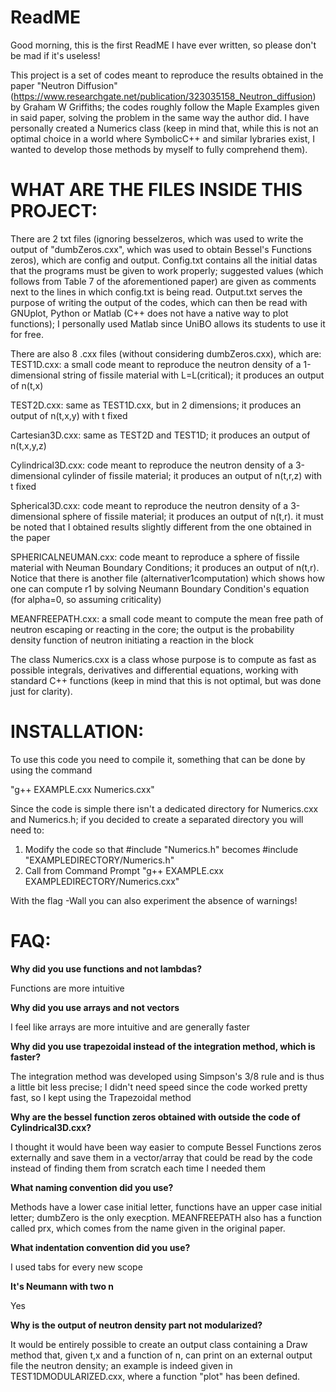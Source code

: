# ReadME
Good morning, this is the first ReadME I have ever written, so please don't be mad if it's useless!

This project is a set of codes meant to reproduce the results obtained in the paper "Neutron Diffusion" (https://www.researchgate.net/publication/323035158_Neutron_diffusion) by Graham W Griffiths; the codes roughly follow the Maple Examples given in said paper, solving the problem in the same way the author did.
I have personally created a Numerics class (keep in mind that, while this is not an optimal choice in a world where SymbolicC++ and similar lybraries exist, I wanted to develop those methods by myself to fully comprehend them).

# WHAT ARE THE FILES INSIDE THIS PROJECT:
There are 2 txt files (ignoring besselzeros, which was used to write the output of "dumbZeros.cxx", which was used to obtain Bessel's Functions zeros), which are config and output.
Config.txt contains all the initial datas that the programs must be given to work properly; suggested values (which follows from Table 7 of the aforementioned paper) are given as comments next to the lines in which config.txt is being read.
Output.txt serves the purpose of writing the output of the codes, which can then be read with GNUplot, Python or Matlab (C++ does not have a native way to plot functions); I personally used Matlab since UniBO allows its students to use it for free.

There are also 8 .cxx files (without considering dumbZeros.cxx), which are:
TEST1D.cxx: a small code meant to reproduce the neutron density of a 1-dimensional string of fissile material with L=L(critical); it produces an output of n(t,x)

TEST2D.cxx: same as TEST1D.cxx, but in 2 dimensions; it produces an output of n(t,x,y) with t fixed

Cartesian3D.cxx: same as TEST2D and TEST1D; it produces an output of n(t,x,y,z)

Cylindrical3D.cxx: code meant to reproduce the neutron density of a 3-dimensional cylinder of fissile material; it produces an output of n(t,r,z) with t fixed

Spherical3D.cxx: code meant to reproduce the neutron density of a 3-dimensional sphere of fissile material; it produces an output of n(t,r). it must be noted that I obtained results slightly different from the one obtained in the paper

SPHERICALNEUMAN.cxx: code meant to reproduce a sphere of fissile material with Neuman Boundary Conditions; it produces an output of n(t,r).
Notice that there is another file (alternativer1computation) which shows how one can compute r1 by solving Neumann Boundary Condition's equation (for alpha=0, so assuming criticality)

MEANFREEPATH.cxx: a small code meant to compute the mean free path of neutron escaping or reacting in the core; the output is the probability density function of neutron initiating a reaction in the block

The class Numerics.cxx is a class whose purpose is to compute as fast as possible integrals, derivatives and differential equations, working with standard C++ functions (keep in mind that this is not optimal, but was done just for clarity).

# INSTALLATION:
To use this code you need to compile it, something that can be done by using the command

  "g++ EXAMPLE.cxx Numerics.cxx"
 
Since the code is simple there isn't a dedicated directory for Numerics.cxx and Numerics.h; if you decided to create a separated directory you will need to:

1) Modify the code so that #include "Numerics.h" becomes #include "EXAMPLEDIRECTORY/Numerics.h"
2) Call from Command Prompt "g++ EXAMPLE.cxx EXAMPLEDIRECTORY/Numerics.cxx"

With the flag -Wall you can also experiment the absence of warnings!
# FAQ:
**Why did you use functions and not lambdas?**

Functions are more intuitive

**Why did you use arrays and not vectors**

I feel like arrays are more intuitive and are generally faster

**Why did you use trapezoidal instead of the integration method, which is faster?**

The integration method was developed using Simpson's 3/8 rule and is thus a little bit less precise; I didn't need speed since the code worked pretty fast, so I kept using the Trapezoidal method

**Why are the bessel function zeros obtained with outside the code of Cylindrical3D.cxx?**

I thought it would have been way easier to compute Bessel Functions zeros externally and save them in a vector/array that could be read by the code instead of finding them from scratch each time I needed them

**What naming convention did you use?**

Methods have a lower case initial letter, functions have an upper case initial letter; dumbZero is the only execption. MEANFREEPATH also has a function called prx, which comes from the name given in the original paper.

**What indentation convention did you use?**

I used tabs for every new scope

**It's Neumann with two n**

Yes

**Why is the output of neutron density part not modularized?**

It would be entirely possible to create an output class containing a Draw method that, given t,x and a function of n, can print on an external output file the neutron density; an example is indeed given in TEST1DMODULARIZED.cxx, where a function "plot" has been defined.
